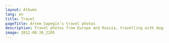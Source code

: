 ```yaml
---
layout: Albums
lang: en
title: Travel
pageTitle: Artem Sapegin’s travel photos
description: Travel photos from Europe and Russia, travelling with dogs.
image: 2012-08-26_2205
---
```

